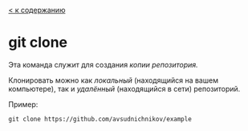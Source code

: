 [< к содержанию](./readme.md)

# git clone

Эта команда служит для создания *копии репозитория.*

Клонировать можно как *локальный* (находящийся на вашем компьютере), так и *удалённый* (находящийся в сети) репозиторий.

Пример:

```bash-
git clone https://github.com/avsudnichnikov/example
```
